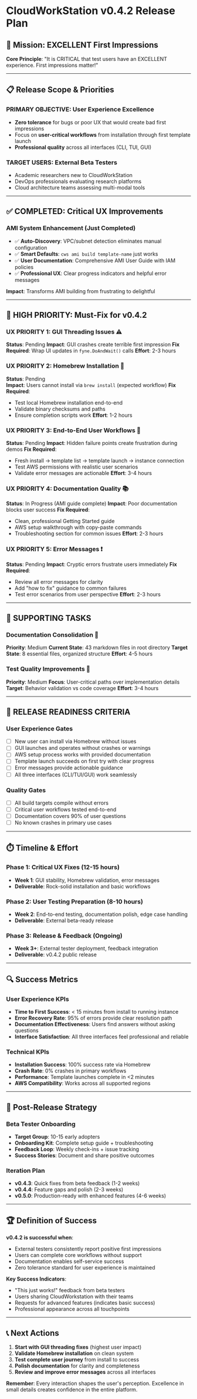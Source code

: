 # CloudWorkStation v0.4.2 Release Plan

## 🎯 **Mission: EXCELLENT First Impressions**

**Core Principle**: "It is CRITICAL that test users have an EXCELLENT experience. First impressions matter!"

---

## 📋 **Release Scope & Priorities**

### **PRIMARY OBJECTIVE**: User Experience Excellence
- **Zero tolerance** for bugs or poor UX that would create bad first impressions
- Focus on **user-critical workflows** from installation through first template launch
- **Professional quality** across all interfaces (CLI, TUI, GUI)

### **TARGET USERS**: External Beta Testers
- Academic researchers new to CloudWorkStation
- DevOps professionals evaluating research platforms
- Cloud architecture teams assessing multi-modal tools

---

## ✅ **COMPLETED: Critical UX Improvements**

### **AMI System Enhancement** (Just Completed)
- ✅ **Auto-Discovery**: VPC/subnet detection eliminates manual configuration 
- ✅ **Smart Defaults**: `cws ami build template-name` just works
- ✅ **User Documentation**: Comprehensive AMI User Guide with IAM policies
- ✅ **Professional UX**: Clear progress indicators and helpful error messages

**Impact**: Transforms AMI building from frustrating to delightful

---

## 🚀 **HIGH PRIORITY: Must-Fix for v0.4.2**

### **UX PRIORITY 1: GUI Threading Issues** ⚠️ 
**Status**: Pending
**Impact**: GUI crashes create terrible first impression
**Fix Required**: Wrap UI updates in `fyne.DoAndWait()` calls
**Effort**: 2-3 hours

### **UX PRIORITY 2: Homebrew Installation** 🍺
**Status**: Pending  
**Impact**: Users cannot install via `brew install` (expected workflow)
**Fix Required**: 
- Test local Homebrew installation end-to-end
- Validate binary checksums and paths
- Ensure completion scripts work
**Effort**: 1-2 hours

### **UX PRIORITY 3: End-to-End User Workflows** 🔄
**Status**: Pending
**Impact**: Hidden failure points create frustration during demos
**Fix Required**:
- Fresh install → template list → template launch → instance connection
- Test AWS permissions with realistic user scenarios
- Validate error messages are actionable
**Effort**: 3-4 hours

### **UX PRIORITY 4: Documentation Quality** 📚
**Status**: In Progress (AMI guide complete)
**Impact**: Poor documentation blocks user success
**Fix Required**:
- Clean, professional Getting Started guide
- AWS setup walkthrough with copy-paste commands
- Troubleshooting section for common issues
**Effort**: 2-3 hours

### **UX PRIORITY 5: Error Messages** ❗
**Status**: Pending
**Impact**: Cryptic errors frustrate users immediately
**Fix Required**:
- Review all error messages for clarity
- Add "how to fix" guidance to common failures
- Test error scenarios from user perspective
**Effort**: 2-3 hours

---

## 🔧 **SUPPORTING TASKS**

### **Documentation Consolidation** 📝
**Priority**: Medium
**Current State**: 43 markdown files in root directory
**Target State**: 8 essential files, organized structure
**Effort**: 4-5 hours

### **Test Quality Improvements** 🧪  
**Priority**: Medium
**Focus**: User-critical paths over implementation details
**Target**: Behavior validation vs code coverage
**Effort**: 3-4 hours

---

## 🎯 **RELEASE READINESS CRITERIA**

### **User Experience Gates**
- [ ] New user can install via Homebrew without issues
- [ ] GUI launches and operates without crashes or warnings  
- [ ] AWS setup process works with provided documentation
- [ ] Template launch succeeds on first try with clear progress
- [ ] Error messages provide actionable guidance
- [ ] All three interfaces (CLI/TUI/GUI) work seamlessly

### **Quality Gates**
- [ ] All build targets compile without errors
- [ ] Critical user workflows tested end-to-end
- [ ] Documentation covers 90% of user questions
- [ ] No known crashes in primary use cases

---

## ⏱️ **Timeline & Effort**

### **Phase 1: Critical UX Fixes (12-15 hours)**
- **Week 1**: GUI stability, Homebrew validation, error messages
- **Deliverable**: Rock-solid installation and basic workflows

### **Phase 2: User Testing Preparation (8-10 hours)** 
- **Week 2**: End-to-end testing, documentation polish, edge case handling
- **Deliverable**: External beta-ready release

### **Phase 3: Release & Feedback (Ongoing)**
- **Week 3+**: External tester deployment, feedback integration
- **Deliverable**: v0.4.2 public release

---

## 🔍 **Success Metrics**

### **User Experience KPIs**
- **Time to First Success**: < 15 minutes from install to running instance
- **Error Recovery Rate**: 95% of errors provide clear resolution path  
- **Documentation Effectiveness**: Users find answers without asking questions
- **Interface Satisfaction**: All three interfaces feel professional and reliable

### **Technical KPIs**
- **Installation Success**: 100% success rate via Homebrew
- **Crash Rate**: 0% crashes in primary workflows
- **Performance**: Template launches complete in <2 minutes
- **AWS Compatibility**: Works across all supported regions

---

## 🚀 **Post-Release Strategy**

### **Beta Tester Onboarding**
- **Target Group**: 10-15 early adopters
- **Onboarding Kit**: Complete setup guide + troubleshooting
- **Feedback Loop**: Weekly check-ins + issue tracking
- **Success Stories**: Document and share positive outcomes

### **Iteration Plan**
- **v0.4.3**: Quick fixes from beta feedback (1-2 weeks)
- **v0.4.4**: Feature gaps and polish (2-3 weeks) 
- **v0.5.0**: Production-ready with enhanced features (4-6 weeks)

---

## 🏆 **Definition of Success**

**v0.4.2 is successful when**:
- External testers consistently report positive first impressions
- Users can complete core workflows without support
- Documentation enables self-service success
- Zero tolerance standard for user experience is maintained

**Key Success Indicators**:
- "This just works!" feedback from beta testers
- Users sharing CloudWorkstation with their teams
- Requests for advanced features (indicates basic success)
- Professional appearance across all touchpoints

---

## 📞 **Next Actions**

1. **Start with GUI threading fixes** (highest user impact)
2. **Validate Homebrew installation** on clean system  
3. **Test complete user journey** from install to success
4. **Polish documentation** for clarity and completeness
5. **Review and improve error messages** across all interfaces

**Remember**: Every interaction shapes the user's perception. Excellence in small details creates confidence in the entire platform.